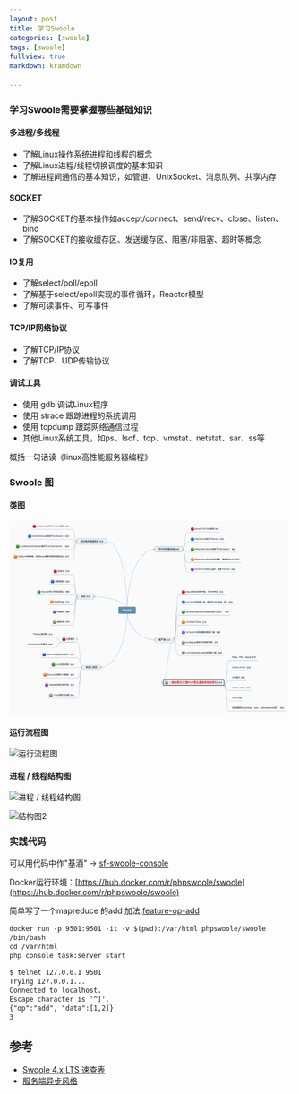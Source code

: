 ```yaml
---
layout: post
title: 学习Swoole
categories: [swoole]
tags: [swoole]
fullview: true
markdown: kramdown

---
```


### 学习Swoole需要掌握哪些基础知识

#### 多进程/多线程

* 了解Linux操作系统进程和线程的概念
* 了解Linux进程/线程切换调度的基本知识
* 了解进程间通信的基本知识，如管道、UnixSocket、消息队列、共享内存

#### SOCKET

* 了解SOCKET的基本操作如accept/connect、send/recv、close、listen、bind
* 了解SOCKET的接收缓存区、发送缓存区、阻塞/非阻塞、超时等概念


#### IO复用

* 了解select/poll/epoll
* 了解基于select/epoll实现的事件循环，Reactor模型
* 了解可读事件、可写事件


#### TCP/IP网络协议

* 了解TCP/IP协议
* 了解TCP、UDP传输协议

#### 调试工具

* 使用 gdb 调试Linux程序
* 使用 strace 跟踪进程的系统调用
* 使用 tcpdump 跟踪网络通信过程
* 其他Linux系统工具，如ps、lsof、top、vmstat、netstat、sar、ss等

概括一句话读《linux高性能服务器编程》

### Swoole 图

#### 类图

![swoole class](/assets/media/WX20200301-072210@2x.png)

#### 运行流程图

![运行流程图](https://wiki.swoole.com/_images/server/running_process.jpg)

#### 进程 / 线程结构图

![进程 / 线程结构图](https://wiki.swoole.com/_images/server/process_structure.jpg)

![结构图2](https://wiki.swoole.com/_images/server/process_structure_2.png)


### 实践代码

可以用代码中作"基酒" -> [sf-swoole-console](https://github.com/superman2014/sf-swoole-console)

Docker运行环境：[https://hub.docker.com/r/phpswoole/swoole](https://hub.docker.com/r/phpswoole/swoole)

简单写了一个mapreduce 的add 加法:[feature-op-add](https://github.com/superman2014/sf-swoole-console/tree/feature-op-add)

```
docker run -p 9501:9501 -it -v $(pwd):/var/html phpswoole/swoole  /bin/bash
cd /var/html
php console task:server start
```

```
$ telnet 127.0.0.1 9501
Trying 127.0.0.1...
Connected to localhost.
Escape character is '^]'.
{"op":"add", "data":[1,2]}
3
```



## 参考

* [Swoole 4.x LTS 速查表](https://toxmc.github.io/swoole-cs.github.io/)
* [服务端异步风格](https://wiki.swoole.com/#/server/init)
